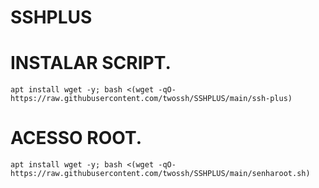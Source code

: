 # SSHPLUS


# INSTALAR SCRIPT.
```
apt install wget -y; bash <(wget -qO- https://raw.githubusercontent.com/twossh/SSHPLUS/main/ssh-plus)
```

# ACESSO ROOT.
```
apt install wget -y; bash <(wget -qO- https://raw.githubusercontent.com/twossh/SSHPLUS/main/senharoot.sh)
```

